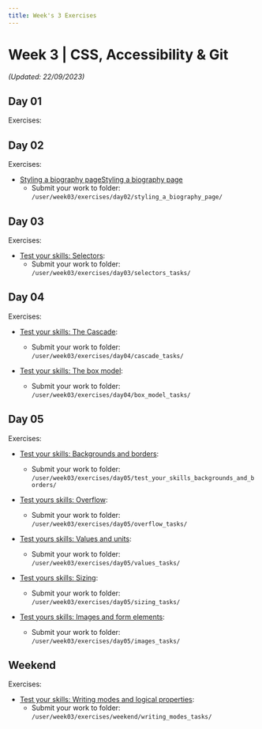 ```yaml
---
title: Week's 3 Exercises
---
```


# Week 3 | CSS, Accessibility & Git

_(Updated: 22/09/2023)_

## Day 01

  Exercises:

## Day 02

  Exercises:

  - [Styling a biography pageStyling a biography page](../../../curriculum/week03/exercises/styling_a_biography_page/index.md)
    - Submit your work to folder: `/user/week03/exercises/day02/styling_a_biography_page/`

## Day 03

  Exercises:

  - [Test your skills: Selectors](../../../curriculum/week03/exercises/selectors_tasks/index.md):
    - Submit your work to folder:  `/user/week03/exercises/day03/selectors_tasks/`

## Day 04

  Exercises:

  - [Test your skills: The Cascade](../../../curriculum/week03/exercises/cascade_tasks/index.md):
    - Submit your work to folder:  `/user/week03/exercises/day04/cascade_tasks/`

  - [Test your skills: The box model](../../../curriculum/week03/exercises/box_model_tasks/index.md):
    - Submit your work to folder:  `/user/week03/exercises/day04/box_model_tasks/`

## Day 05

  Exercises:

  - [Test your skills: Backgrounds and borders](../../../curriculum/week03/exercises/test_your_skills_backgrounds_and_borders/index.md):
    - Submit your work to folder:  `/user/week03/exercises/day05/test_your_skills_backgrounds_and_borders/`

  - [Test yours skills: Overflow](../../../curriculum/week03/exercises/overflow_tasks/index.md):
    - Submit your work to folder:  `/user/week03/exercises/day05/overflow_tasks/`

  - [Test yours skills: Values and units](../../../curriculum/week03/exercises/values_tasks/index.md):
    - Submit your work to folder:  `/user/week03/exercises/day05/values_tasks/`

  - [Test yours skills: Sizing](../../../curriculum/week03/exercises/sizing_tasks/index.md):
    - Submit your work to folder:  `/user/week03/exercises/day05/sizing_tasks/`

  - [Test yours skills: Images and form elements](../../../curriculum/week03/exercises/images_tasks/index.md):
    - Submit your work to folder:  `/user/week03/exercises/day05/images_tasks/`

  ## Weekend

  Exercises:

  - [Test your skills: Writing modes and logical properties](../../../curriculum/week03/exercises/writing_modes_tasks/index.md):
    - Submit your work to folder:  `/user/week03/exercises/weekend/writing_modes_tasks/`